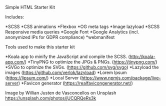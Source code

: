 Simple HTML Starter Kit

Includes:

*SCSS
*CSS animations
*Flexbox
*OG meta tags
*Image lazyload
*SCSS Responsive media queries
*Google Font 
*Google Analytics (incl. anonymized IPs for GDPR compliance)
*webmanifest

Tools used to make this starter kit

*Koala app to minify the JavaScript and compile the SCSS. (http://koala-app.com/)
*TinyPNG to optimize the JPGs & PNGs. (https://tinypng.com/)
*SVGo to optimize the SVGs. (https://github.com/svg/svgo)
*Lazyload the images (https://github.com/verlok/lazyload)
*Lorem Ipsum (https://lipsum.com/)
*Local Server (https://www.npmjs.com/package/live-server)
*Favicon generator (https://realfavicongenerator.net/)


Image by Willian Justen de Vasconcellos on Unsplash
https://unsplash.com/photos/jUCQRQeRs3k